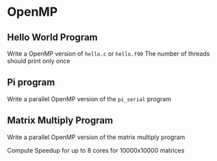 # OpenMP

## Hello World Program

Write a OpenMP version of ```hello.c``` or ```hello.f90```
The number of threads should print only once

## Pi program

Write a parallel OpenMP version of the ```pi_serial``` program

## Matrix Multiply Program

Write a parallel OpenMP version of the matrix multiply program

Compute Speedup for up to 8 cores for 10000x10000 matrices
